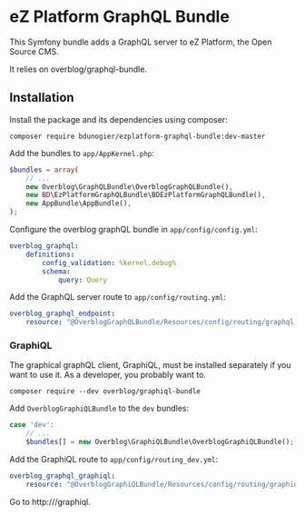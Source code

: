 # eZ Platform GraphQL Bundle

This Symfony bundle adds a GraphQL server to eZ Platform, the Open Source CMS.

It relies on overblog/graphql-bundle.

## Installation

Install the package and its dependencies using composer:

```
composer require bdunogier/ezplatform-graphql-bundle:dev-master
```

Add the bundles to `app/AppKernel.php`:

```php
$bundles = array(
    // ...
    new Overblog\GraphQLBundle\OverblogGraphQLBundle(),
    new BD\EzPlatformGraphQLBundle\BDEzPlatformGraphQLBundle(),
    new AppBundle\AppBundle(),
);
```

Configure the overblog graphQL bundle in `app/config/config.yml`:
```yaml
overblog_graphql:
    definitions:
        config_validation: %kernel.debug%
        schema:
            query: Query
```

Add the GraphQL server route to `app/config/routing.yml`:

```yaml
overblog_graphql_endpoint:
    resource: "@OverblogGraphQLBundle/Resources/config/routing/graphql.yml"
```

### GraphiQL
The graphical graphQL client, GraphiQL, must be installed separately if you want to use it.
As a developer, you probably want to.

```
composer require --dev overblog/graphiql-bundle
```

Add `OverblogGraphiQLBundle` to the `dev` bundles:

```php
case 'dev':
    // ...
    $bundles[] = new Overblog\GraphiQLBundle\OverblogGraphiQLBundle();
```

Add the GraphiQL route to `app/config/routing_dev.yml`:
```yaml
overblog_graphql_graphiql:
    resource: "@OverblogGraphiQLBundle/Resources/config/routing/graphiql.yml"
```

Go to http://<yourhost>/graphiql.
